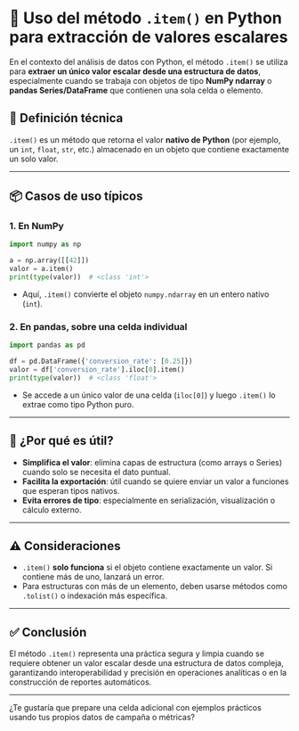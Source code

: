# 🧠 Uso del método `.item()` en Python para extracción de valores escalares

En el contexto del análisis de datos con Python, el método `.item()` se utiliza para **extraer un único valor escalar desde una estructura de datos**, especialmente cuando se trabaja con objetos de tipo **NumPy ndarray** o **pandas Series/DataFrame** que contienen una sola celda o elemento.

## 🔹 Definición técnica

`.item()` es un método que retorna el valor **nativo de Python** (por ejemplo, un `int`, `float`, `str`, etc.) almacenado en un objeto que contiene exactamente un solo valor.

---

## 📦 Casos de uso típicos

### 1. En **NumPy**

```python
import numpy as np

a = np.array([[42]])
valor = a.item()
print(type(valor))  # <class 'int'>
```

* Aquí, `.item()` convierte el objeto `numpy.ndarray` en un entero nativo (`int`).

### 2. En **pandas**, sobre una celda individual

```python
import pandas as pd

df = pd.DataFrame({'conversion_rate': [0.25]})
valor = df['conversion_rate'].iloc[0].item()
print(type(valor))  # <class 'float'>
```

* Se accede a un único valor de una celda (`iloc[0]`) y luego `.item()` lo extrae como tipo Python puro.

---

## 🧭 ¿Por qué es útil?

* **Simplifica el valor**: elimina capas de estructura (como arrays o Series) cuando solo se necesita el dato puntual.
* **Facilita la exportación**: útil cuando se quiere enviar un valor a funciones que esperan tipos nativos.
* **Evita errores de tipo**: especialmente en serialización, visualización o cálculo externo.

---

## ⚠️ Consideraciones

* `.item()` **solo funciona** si el objeto contiene exactamente un valor. Si contiene más de uno, lanzará un error.
* Para estructuras con más de un elemento, deben usarse métodos como `.tolist()` o indexación más específica.

---

## ✅ Conclusión

El método `.item()` representa una práctica segura y limpia cuando se requiere obtener un valor escalar desde una estructura de datos compleja, garantizando interoperabilidad y precisión en operaciones analíticas o en la construcción de reportes automáticos.

---

¿Te gustaría que prepare una celda adicional con ejemplos prácticos usando tus propios datos de campaña o métricas?
